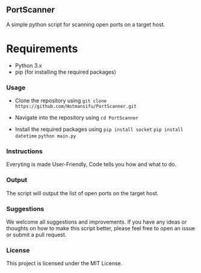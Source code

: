 ## PortScanner
A simple python script for scanning open ports on a target host.

# Requirements
* Python 3.x
* pip (for installing the required packages)
### Usage
* Clone the repository using ```git clone https://github.com/Hotmansifu/PortScanner.git```

* Navigate into the repository using ```cd PortScanner```

* Install the required packages using 
```pip install socket```
```pip install datetime```
```python main.py```

### Instructions
Everyting is made User-Friendly, Code tells you how and what to do.
### Output
The script will output the list of open ports on the target host.
### Suggestions
We welcome all suggestions and improvements. If you have any ideas or thoughts on how to make this script better, please feel free to open an issue or submit a pull request.

### License
This project is licensed under the MIT License.



